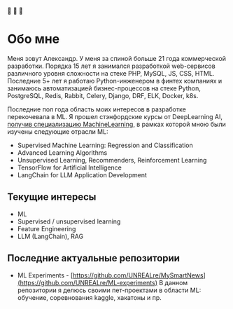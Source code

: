 :wave: :wave: :wave:

# Обо мне
Меня зовут Александр. У меня за спиной больше 21 года коммерческой разработки. Порядка 15 лет я занимался разработкой web-сервисов различного уровня сложности на стеке PHP, MySQL, JS, CSS, HTML. Последние 5+ лет я работаю Python-инженером в финтех компаниях и занимаюсь автоматизацией бизнес-процессов на стеке Python, PostgreSQL, Redis, Rabbit, Celery, Django, DRF, ELK, Docker, k8s.

Последние пол года область моих интересов в разработке перекочевала в ML. Я прошел стэнфордские курсы от DeepLearning AI, [получив специализацию MachineLearning](https://coursera.org/share/1a5f0bd4f2c41082641e563e6eb8c690), в рамках которой мною были изучены следующие отрасли ML:
- Supervised Machine Learning: Regression and Classification
- Advanced Learning Algorithms
- Unsupervised Learning, Recommenders, Reinforcement Learning
- TensorFlow for Artificial Intelligence
- LangChain for LLM Application Development

## Текущие интересы
- ML
- Supervised / unsupervised learning
- Feature Engineering
- LLM (LangChain), RAG

## Последние актуальные репозитории
- ML Experiments - [https://github.com/UNREALre/MySmartNews](https://github.com/UNREALre/ML-experiments)
В данном репозитории я делюсь своими пет-проектами в области ML: обучение, соревнования kaggle, хакатоны и пр.
